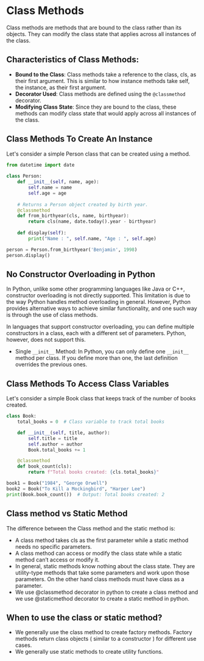 # Class Methods

Class methods are methods that are bound to the class rather than its objects. They can modify the class state that applies across all instances of the class.

## Characteristics of Class Methods:

- **Bound to the Class**: Class methods take a reference to the class, cls, as their first argument. This is similar to how instance methods take self, the instance, as their first argument.
- **Decorator Used**: Class methods are defined using the `@classmethod` decorator.
- **Modifying Class State**: Since they are bound to the class, these methods can modify class state that would apply across all instances of the class.

## Class Methods To Create An Instance

Let's consider a simple Person class that can be created using a method.

```python
from datetime import date
 
class Person:
    def __init__(self, name, age):
        self.name = name
        self.age = age
 
    # Returns a Person object created by birth year.
    @classmethod
    def from_birthyear(cls, name, birthyear):
        return cls(name, date.today().year - birthyear)
 
    def display(self):
        print("Name : ", self.name, "Age : ", self.age)

person = Person.from_birthyear('Benjamin', 1998)
person.display()
```

## No Constructor Overloading in Python

In Python, unlike some other programming languages like Java or C++, constructor overloading is not directly supported. This limitation is due to the way Python handles method overloading in general. However, Python provides alternative ways to achieve similar functionality, and one such way is through the use of class methods.

In languages that support constructor overloading, you can define multiple constructors in a class, each with a different set of parameters. Python, however, does not support this.

- Single `__init__` Method: In Python, you can only define one `__init__` method per class. If you define more than one, the last definition overrides the previous ones.

## Class Methods To Access Class Variables

Let's consider a simple Book class that keeps track of the number of books created.

```python
class Book:
    total_books = 0  # Class variable to track total books

    def __init__(self, title, author):
        self.title = title
        self.author = author
        Book.total_books += 1

    @classmethod
    def book_count(cls):
        return f"Total books created: {cls.total_books}"

book1 = Book("1984", "George Orwell")
book2 = Book("To Kill a Mockingbird", "Harper Lee")
print(Book.book_count())  # Output: Total books created: 2
```

## Class method vs Static Method

The difference between the Class method and the static method is:

- A class method takes cls as the first parameter while a static method needs no specific parameters.
- A class method can access or modify the class state while a static method can’t access or modify it.
- In general, static methods know nothing about the class state. They are utility-type methods that take some parameters and work upon those parameters. On the other hand class methods must have class as a parameter.
- We use @classmethod decorator in python to create a class method and we use @staticmethod decorator to create a static method in python.

## When to use the class or static method?

- We generally use the class method to create factory methods. Factory methods return class objects ( similar to a constructor ) for different use cases.
- We generally use static methods to create utility functions.